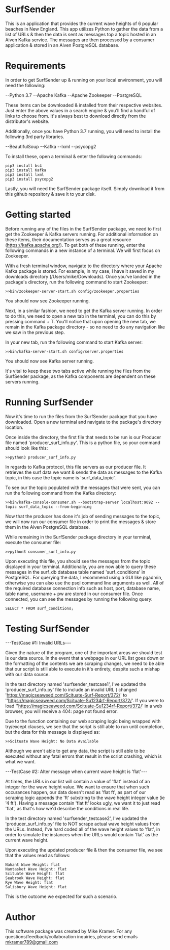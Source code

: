 # SurfSender
This is an application that provides the current wave heights of 6 popular beaches in New England. This app utilizes Python to gather the data from a list of URLs & then the data is sent as messages top a topic hosted in an Aiven Kafka service. The messages are then processed by a consumer application & stored in an Aiven PostgreSQL database.


# Requirements
In order to get SurfSender up & running on your local environment, you will need the following:

--Python 3.7
--Apache Kafka
--Apache Zookeeper
--PostgreSQL

These items can be downloaded & installed from their respective websites. Just enter the above values in a search engine & you'll find a handful of links to choose from. It's always best to download directly from the distributor's website.

Additionally, once you have Python 3.7 running, you will need to install the following 3rd party libraries.

--BeautifulSoup
--Kafka
--lxml
--psycopg2

To install these, open a terminal & enter the following commands:

```
pip3 install bs4
pip3 install Kafka
pip3 install lxml
pip3 install psycopg2
```

Lastly, you will need the SurfSender package itself. Simply download it from this github repository & save it to your disk.


# Getting started

Before running any of the files in the SurfSender package, we need to first get the Zookeeper & Kafka servers running. For additional information on these items, their documentation serves as a great resource (https://kafka.apache.org/). To get both of these running, enter the following commands in a new instance of a terminal. We will first focus on Zookeeper.

With a fresh terminal window, navigate to the directory where your Apache Kafka package is stored. For example, in my case, I have it saved in my downloads directory (/Users/mike/Downloads). Once you've landed in the package's directory, run the following command to start Zookeeper:

```
>>bin/zookeeper-server-start.sh config/zookeeper.properties
```

You should now see Zookeeper running.

Next, in a similar fashion, we need to get the Kafka server running. In order to do this, we need to open a new tab in the terminal, you can do this by pressing command + T. You'll notice that upon opening the new tab, we remain in the Kafka package directory - so no need to do any navigation like we saw in the previous step.

In your new tab, run the following command to start Kafka server:

```
>>bin/kafka-server-start.sh config/server.properties
```

You should now see Kafka server running.

It's vital to keep these two tabs active while running the files from the SurfSender package, as the Kafka components are dependent on these servers running.

# Running SurfSender

Now it's time to run the files from the SurfSender package that you have downloaded. Open a new terminal and navigate to the package's directory location.

Once inside the directory, the first file that needs to be run is our Producer file named 'producer_surf_info.py'. This is a python file, so your command should look like this:

```
>>python3 producer_surf_info.py
```
In regards to Kafka protocol, this file servers as our producer file. It retrieves the surf data we want & sends the data as messages to the Kafka topic, in this case the topic name is 'surf_data_topic'.

To see our the topic populated with the messages that were sent, you can run the following command from the Kafka directory:

```
>>bin/kafka-console-consumer.sh --bootstrap-server localhost:9092 --topic surf_data_topic --from-beginning
```

Now that the producer has done it's job of sending messages to the topic, we will now run our consumer file in order to print the messages & store them in the Aiven PostgreSQL database.

While remaining in the SurfSender package directory in your terminal, execute the consumer file:

```
>>python3 consumer_surf_info.py
```

Upon executing this file, you should see the messages from the topic displayed in your terminal. Additionally, you are now able to query these messages in the surf_db database table named 'surf_conditions' in PostgreSQL. For querying the data, I recommend using a GUI like pgadmin, otherwise you can also use the psql command line arguments as well. All of the required database connection info such as host, port, database name, table name, username + pw are stored in our consumer file. Once connected, you can see the messages by running the following query:

```
SELECT * FROM surf_conditions;
```

# Testing SurfSender

---TestCase #1: Invalid URLs---

Given the nature of the program, one of the important areas we should test is our data source. In the event that a webpage in our URL list goes down or the formatting of the contents we are scraping changes, we need to be able that our script is still able to execute in it's entirety, despite such a mishap with our data source.

In the test directory named 'surfsender_testcase1', I've updated the 'producer_surf_info.py' file to include an invalid URL ( changed 'https://magicseaweed.com/Scituate-Surf-Report/372/' to ''https://magicseaweed.com/Scituate-Su1234rf-Report/372/'. If you were to load ''https://magicseaweed.com/Scituate-Su1234rf-Report/372/' in a web browser, you will receive a 404: page not found error.

Due to the function containing our web scraping logic being wrapped with try/except clauses, we see that the script is still able to run until completion, but the data for this message is displayed as:

```
>>Scituate Wave Height: No Data Available
```
Although we aren't able to get any data, the script is still able to be executed without any fatal errors that result in the script crashing, which is what we want.


---TestCase #2: Alter message when current wave height is 'flat'---

At times, the URLs in our list will contain a value of 'flat' instead of an integer for the wave height value. We want to ensure that when such occurances happen, our data doesn't read as 'flat ft', as part of our scraping logic appends the 'ft' substring to the wave height integer value (ie '4 ft'). Having a message contain 'flat ft' looks ugly, we want it to just read 'flat', as that's how we'd describe the conditions in real life.

In the test directory named 'surfsender_testcase2', I've updated the 'producer_surf_info.py' file to NOT scrape actual wave height values from the URLs. Instead, I've hard coded all of the wave height values to 'flat', in order to simulate the instances when the URLs would contain 'flat' as the current wave height.

Upon executing the updated producer file & then the consumer file, we see that the values read as follows:

```
Nahant Wave Height: flat 
Nantasket Wave Height: flat 
Scituate Wave Height: flat 
Seabrook Wave Height: flat 
Rye Wave Height: flat 
Salisbury Wave Height: flat 
```

This is the outcome we expected for such a scenario.

# Author
This software package was created by Mike Kramer. For any questions/feedback/collaboration inquiries, please send emails mkramer789@gmail.com
